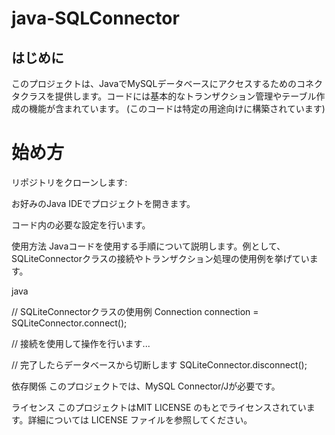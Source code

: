 # java-SQLConnector

## はじめに
このプロジェクトは、JavaでMySQLデータベースにアクセスするためのコネクタクラスを提供します。コードには基本的なトランザクション管理やテーブル作成の機能が含まれています。
(このコードは特定の用途向けに構築されています)

# 始め方
リポジトリをクローンします:

お好みのJava IDEでプロジェクトを開きます。

コード内の必要な設定を行います。

使用方法
Javaコードを使用する手順について説明します。例として、SQLiteConnectorクラスの接続やトランザクション処理の使用例を挙げています。

java

// SQLiteConnectorクラスの使用例
Connection connection = SQLiteConnector.connect();

// 接続を使用して操作を行います...

// 完了したらデータベースから切断します
SQLiteConnector.disconnect();

依存関係
このプロジェクトでは、MySQL Connector/Jが必要です。

ライセンス
このプロジェクトはMIT LICENSE のもとでライセンスされています。詳細については LICENSE ファイルを参照してください。